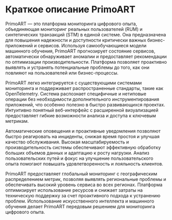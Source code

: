 # Краткое описание PrimoART

PrimoART — это платформа мониторинга цифрового опыта, объединяющая мониторинг реальных пользователей (RUM) и синтетических транзакций (STM) в единой системе. Она предназначена для повышения надежности и доступности критически важных бизнес-приложений и сервисов. Используя самообучающиеся модели машинного обучения, PrimoART прогнозирует состояние сервисов, автоматически обнаруживает аномалии и предоставляет рекомендации по оптимизации производительности. Платформа позволяет проактивно выявлять и устранять потенциальные проблемы до того, как они повлияют на пользователей или бизнес-процессы.

PrimoART легко интегрируется с существующими системами мониторинга и поддерживает распространенные стандарты, такие как OpenTelemetry. Система распознает специфичные и нетиповые операции без необходимости дополнительного инструментирования приложений, что особенно полезно в быстро развивающихся проектах. Интуитивно понятный веб-интерфейс с расширенной визуализацией предоставляет гибкие возможности анализа и доступа к ключевым метрикам.

Автоматические оповещения и проактивные уведомления позволяют быстро реагировать на инциденты, снижая время простоя и улучшая качество обслуживания. Высокая масштабируемость и производительность системы обеспечивают эффективную обработку больших объемов данных и адаптацию к росту нагрузки. Анализ пользовательских путей и фокус на улучшение пользовательского опыта помогают повышать удовлетворенность и лояльность клиентов.

PrimoART предоставляет глобальный мониторинг с географическим распределением метрик, позволяя выявлять региональные проблемы и обеспечивать высокий уровень сервиса во всех регионах. Платформа оптимизирует использование ресурсов и снижает затраты на техническую поддержку за счет проактивного подхода к устранению проблем. Использование искусственного интеллекта и машинного обучения делает PrimoART передовым решением для мониторинга цифрового опыта.

